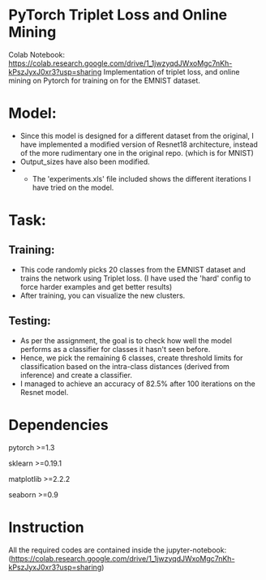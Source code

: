 # PyTorch Triplet Loss and Online Mining
Colab Notebook: https://colab.research.google.com/drive/1_1jwzyqdJWxoMgc7nKh-kPszJyxJ0xr3?usp=sharing
Implementation of triplet loss, and online mining on Pytorch for training on for the EMNIST dataset.

# Model:
- Since this model is designed for a different dataset from the original, I have implemented a modified version of Resnet18 architecture, instead of the more rudimentary one in the original repo. (which is for MNIST)
- Output_sizes have also been modified.
- - The 'experiments.xls' file included shows the different iterations I have tried on the model.

# Task:

## Training:
- This code randomly picks 20 classes from the EMNIST dataset and trains the network using Triplet loss. (I have used the 'hard' config to force harder examples and get better results)
- After training, you can visualize the new clusters.
## Testing:
- As per the assignment, the goal is to check how well the model performs as a classifier for classes it hasn't seen before. 
- Hence, we pick the remaining 6 classes, create threshold limits for classification based on the intra-class distances (derived from inference) and create a classifier.
- I managed to achieve an accuracy of 82.5% after 100 iterations on the Resnet model.



# Dependencies
pytorch >=1.3

sklearn >=0.19.1

matplotlib >=2.2.2

seaborn >=0.9

# Instruction
All the required codes are contained inside the jupyter-notebook: (https://colab.research.google.com/drive/1_1jwzyqdJWxoMgc7nKh-kPszJyxJ0xr3?usp=sharing)

